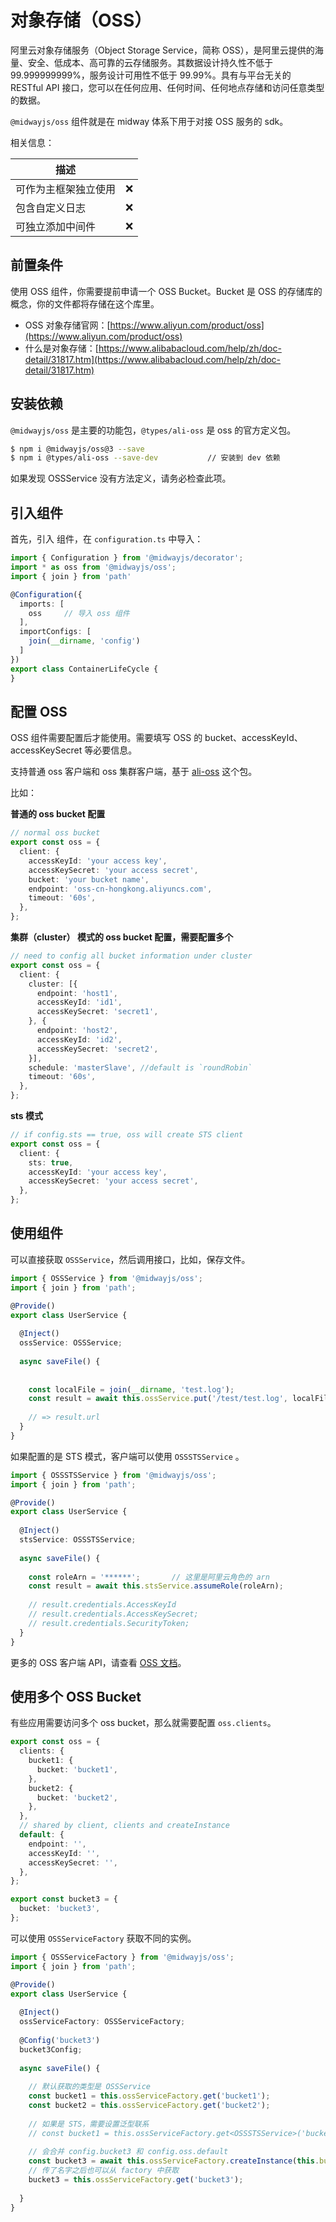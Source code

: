 # 对象存储（OSS）

阿里云对象存储服务（Object Storage Service，简称 OSS），是阿里云提供的海量、安全、低成本、高可靠的云存储服务。其数据设计持久性不低于 99.999999999%，服务设计可用性不低于 99.99%。具有与平台无关的 RESTful API 接口，您可以在任何应用、任何时间、任何地点存储和访问任意类型的数据。

`@midwayjs/oss` 组件就是在 midway 体系下用于对接 OSS 服务的 sdk。



相关信息：

| 描述                 |      |
| -------------------- | ---- |
| 可作为主框架独立使用 | ❌    |
| 包含自定义日志       | ❌    |
| 可独立添加中间件     | ❌    |




## 前置条件


使用 OSS 组件，你需要提前申请一个 OSS Bucket。Bucket 是 OSS 的存储库的概念，你的文件都将存储在这个库里。


- OSS 对象存储官网：[https://www.aliyun.com/product/oss](https://www.aliyun.com/product/oss)
- 什么是对象存储：[https://www.alibabacloud.com/help/zh/doc-detail/31817.htm](https://www.alibabacloud.com/help/zh/doc-detail/31817.htm)


## 安装依赖


`@midwayjs/oss` 是主要的功能包，`@types/ali-oss` 是 oss 的官方定义包。

```bash
$ npm i @midwayjs/oss@3 --save
$ npm i @types/ali-oss --save-dev			// 安装到 dev 依赖
```
如果发现 OSSService 没有方法定义，请务必检查此项。


## 引入组件


首先，引入 组件，在 `configuration.ts` 中导入：

```typescript
import { Configuration } from '@midwayjs/decorator';
import * as oss from '@midwayjs/oss';	
import { join } from 'path'

@Configuration({
  imports: [
    oss		// 导入 oss 组件
  ],
  importConfigs: [
    join(__dirname, 'config')
  ]
})
export class ContainerLifeCycle {
}
```


## 配置 OSS


OSS 组件需要配置后才能使用。需要填写 OSS 的 bucket、accessKeyId、accessKeySecret 等必要信息。


支持普通 oss 客户端和 oss 集群客户端，基于 [ali-oss](https://github.com/ali-sdk/ali-oss/) 这个包。


比如：

**普通的 oss bucket 配置**
```typescript
// normal oss bucket
export const oss = {
  client: {
    accessKeyId: 'your access key',
    accessKeySecret: 'your access secret',
    bucket: 'your bucket name',
    endpoint: 'oss-cn-hongkong.aliyuncs.com',
    timeout: '60s',
  },
};
```


**集群（cluster） 模式的 oss bucket 配置，需要配置多个**

```typescript
// need to config all bucket information under cluster
export const oss = {
  client: {
    cluster: [{
      endpoint: 'host1',
      accessKeyId: 'id1',
      accessKeySecret: 'secret1',
    }, {
      endpoint: 'host2',
      accessKeyId: 'id2',
      accessKeySecret: 'secret2',
    }],
    schedule: 'masterSlave', //default is `roundRobin`
    timeout: '60s',
  },
};
```

**sts 模式**
```typescript
// if config.sts == true, oss will create STS client
export const oss = {
  client: {
    sts: true,
    accessKeyId: 'your access key',
    accessKeySecret: 'your access secret',
  },
};
```

## 使用组件


可以直接获取 `OSSService`，然后调用接口，比如，保存文件。
```typescript
import { OSSService } from '@midwayjs/oss';
import { join } from 'path';

@Provide()
export class UserService {
  
  @Inject()
  ossService: OSSService;
  
  async saveFile() {
    
   
    const localFile = join(__dirname, 'test.log'); 
    const result = await this.ossService.put('/test/test.log', localFile);
    
    // => result.url
  }
}
```


如果配置的是 STS 模式，客户端可以使用 `OSSSTSService` 。
```typescript
import { OSSSTSService } from '@midwayjs/oss';
import { join } from 'path';

@Provide()
export class UserService {
  
  @Inject()
  stsService: OSSSTSService;
  
  async saveFile() {
    
    const roleArn = '******';		// 这里是阿里云角色的 arn
    const result = await this.stsService.assumeRole(roleArn);
    
    // result.credentials.AccessKeyId
    // result.credentials.AccessKeySecret;
    // result.credentials.SecurityToken;
  }
}
```

更多的 OSS 客户端 API，请查看 [OSS 文档](https://github.com/ali-sdk/ali-oss)。


## 使用多个 OSS Bucket


有些应用需要访问多个 oss bucket，那么就需要配置 `oss.clients`。
```typescript
export const oss = {
  clients: {
    bucket1: {
      bucket: 'bucket1',
    },
    bucket2: {
      bucket: 'bucket2',
    },
  },
  // shared by client, clients and createInstance
  default: {
    endpoint: '',
    accessKeyId: '',
    accessKeySecret: '',
  },
};

export const bucket3 = {
  bucket: 'bucket3',
};

```

可以使用 `OSSServiceFactory` 获取不同的实例。

```typescript
import { OSSServiceFactory } from '@midwayjs/oss';
import { join } from 'path';

@Provide()
export class UserService {
  
  @Inject()
  ossServiceFactory: OSSServiceFactory;
  
  @Config('bucket3')
  bucket3Config;
  
  async saveFile() {
    
    // 默认获取的类型是 OSSService
    const bucket1 = this.ossServiceFactory.get('bucket1');
    const bucket2 = this.ossServiceFactory.get('bucket2');
   
    // 如果是 STS，需要设置泛型联系
    // const bucket1 = this.ossServiceFactory.get<OSSSTSService>('bucket1');
    
    // 会合并 config.bucket3 和 config.oss.default
    const bucket3 = await this.ossServiceFactory.createInstance(this.bucket3Config, 'bucket3');
    // 传了名字之后也可以从 factory 中获取
    bucket3 = this.ossServiceFactory.get('bucket3');
   
  }
}
```